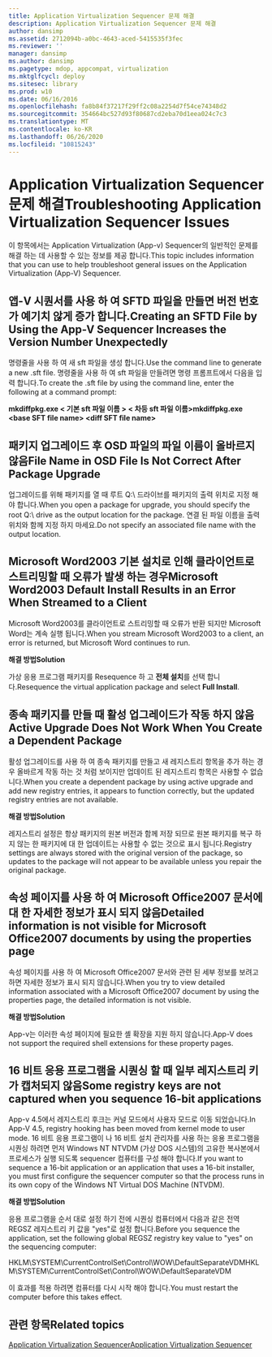 ```yaml
---
title: Application Virtualization Sequencer 문제 해결
description: Application Virtualization Sequencer 문제 해결
author: dansimp
ms.assetid: 2712094b-a0bc-4643-aced-5415535f3fec
ms.reviewer: ''
manager: dansimp
ms.author: dansimp
ms.pagetype: mdop, appcompat, virtualization
ms.mktglfcycl: deploy
ms.sitesec: library
ms.prod: w10
ms.date: 06/16/2016
ms.openlocfilehash: fa8b84f37217f29ff2c08a2254d7f54ce74348d2
ms.sourcegitcommit: 354664bc527d93f80687cd2eba70d1eea024c7c3
ms.translationtype: MT
ms.contentlocale: ko-KR
ms.lasthandoff: 06/26/2020
ms.locfileid: "10815243"
---
```

# <span data-ttu-id="0eac3-103">Application Virtualization Sequencer 문제 해결</span><span class="sxs-lookup"><span data-stu-id="0eac3-103">Troubleshooting Application Virtualization Sequencer Issues</span></span>


<span data-ttu-id="0eac3-104">이 항목에서는 Application Virtualization (App-v) Sequencer의 일반적인 문제를 해결 하는 데 사용할 수 있는 정보를 제공 합니다.</span><span class="sxs-lookup"><span data-stu-id="0eac3-104">This topic includes information that you can use to help troubleshoot general issues on the Application Virtualization (App-V) Sequencer.</span></span>

## <span data-ttu-id="0eac3-105">앱-V 시퀀서를 사용 하 여 SFTD 파일을 만들면 버전 번호가 예기치 않게 증가 합니다.</span><span class="sxs-lookup"><span data-stu-id="0eac3-105">Creating an SFTD File by Using the App-V Sequencer Increases the Version Number Unexpectedly</span></span>


<span data-ttu-id="0eac3-106">명령줄을 사용 하 여 새 sft 파일을 생성 합니다.</span><span class="sxs-lookup"><span data-stu-id="0eac3-106">Use the command line to generate a new .sft file.</span></span> <span data-ttu-id="0eac3-107">명령줄을 사용 하 여 sft 파일을 만들려면 명령 프롬프트에서 다음을 입력 합니다.</span><span class="sxs-lookup"><span data-stu-id="0eac3-107">To create the .sft file by using the command line, enter the following at a command prompt:</span></span>

**<span data-ttu-id="0eac3-108">mkdiffpkg.exe &lt; 기본 sft 파일 이름 &gt; &lt; 차등 sft 파일 이름&gt;</span><span class="sxs-lookup"><span data-stu-id="0eac3-108">mkdiffpkg.exe &lt;base SFT file name&gt; &lt;diff SFT file name&gt;</span></span>**

## <a href="" id="file-name-in-osd-file-is-not-correct-after-package-upgrade-"></a><span data-ttu-id="0eac3-109">패키지 업그레이드 후 OSD 파일의 파일 이름이 올바르지 않음</span><span class="sxs-lookup"><span data-stu-id="0eac3-109">File Name in OSD File Is Not Correct After Package Upgrade</span></span>


<span data-ttu-id="0eac3-110">업그레이드를 위해 패키지를 열 때 루트 Q:\\ 드라이브를 패키지의 출력 위치로 지정 해야 합니다.</span><span class="sxs-lookup"><span data-stu-id="0eac3-110">When you open a package for upgrade, you should specify the root Q:\\ drive as the output location for the package.</span></span> <span data-ttu-id="0eac3-111">연결 된 파일 이름을 출력 위치와 함께 지정 하지 마세요.</span><span class="sxs-lookup"><span data-stu-id="0eac3-111">Do not specify an associated file name with the output location.</span></span>

## <span data-ttu-id="0eac3-112">Microsoft Word2003 기본 설치로 인해 클라이언트로 스트리밍할 때 오류가 발생 하는 경우</span><span class="sxs-lookup"><span data-stu-id="0eac3-112">Microsoft Word2003 Default Install Results in an Error When Streamed to a Client</span></span>


<span data-ttu-id="0eac3-113">Microsoft Word2003를 클라이언트로 스트리밍할 때 오류가 반환 되지만 Microsoft Word는 계속 실행 됩니다.</span><span class="sxs-lookup"><span data-stu-id="0eac3-113">When you stream Microsoft Word2003 to a client, an error is returned, but Microsoft Word continues to run.</span></span>

**<span data-ttu-id="0eac3-114">해결 방법</span><span class="sxs-lookup"><span data-stu-id="0eac3-114">Solution</span></span>**

<span data-ttu-id="0eac3-115">가상 응용 프로그램 패키지를 Resequence 하 고 **전체 설치**를 선택 합니다.</span><span class="sxs-lookup"><span data-stu-id="0eac3-115">Resequence the virtual application package and select **Full Install**.</span></span>

## <span data-ttu-id="0eac3-116">종속 패키지를 만들 때 활성 업그레이드가 작동 하지 않음</span><span class="sxs-lookup"><span data-stu-id="0eac3-116">Active Upgrade Does Not Work When You Create a Dependent Package</span></span>


<span data-ttu-id="0eac3-117">활성 업그레이드를 사용 하 여 종속 패키지를 만들고 새 레지스트리 항목을 추가 하는 경우 올바르게 작동 하는 것 처럼 보이지만 업데이트 된 레지스트리 항목은 사용할 수 없습니다.</span><span class="sxs-lookup"><span data-stu-id="0eac3-117">When you create a dependent package by using active upgrade and add new registry entries, it appears to function correctly, but the updated registry entries are not available.</span></span>

**<span data-ttu-id="0eac3-118">해결 방법</span><span class="sxs-lookup"><span data-stu-id="0eac3-118">Solution</span></span>**

<span data-ttu-id="0eac3-119">레지스트리 설정은 항상 패키지의 원본 버전과 함께 저장 되므로 원본 패키지를 복구 하지 않는 한 패키지에 대 한 업데이트는 사용할 수 없는 것으로 표시 됩니다.</span><span class="sxs-lookup"><span data-stu-id="0eac3-119">Registry settings are always stored with the original version of the package, so updates to the package will not appear to be available unless you repair the original package.</span></span>

## <span data-ttu-id="0eac3-120">속성 페이지를 사용 하 여 Microsoft Office2007 문서에 대 한 자세한 정보가 표시 되지 않음</span><span class="sxs-lookup"><span data-stu-id="0eac3-120">Detailed information is not visible for Microsoft Office2007 documents by using the properties page</span></span>


<span data-ttu-id="0eac3-121">속성 페이지를 사용 하 여 Microsoft Office2007 문서와 관련 된 세부 정보를 보려고 하면 자세한 정보가 표시 되지 않습니다.</span><span class="sxs-lookup"><span data-stu-id="0eac3-121">When you try to view detailed information associated with a Microsoft Office2007 document by using the properties page, the detailed information is not visible.</span></span>

**<span data-ttu-id="0eac3-122">해결 방법</span><span class="sxs-lookup"><span data-stu-id="0eac3-122">Solution</span></span>**

<span data-ttu-id="0eac3-123">App-v는 이러한 속성 페이지에 필요한 셸 확장을 지원 하지 않습니다.</span><span class="sxs-lookup"><span data-stu-id="0eac3-123">App-V does not support the required shell extensions for these property pages.</span></span>

## <span data-ttu-id="0eac3-124">16 비트 응용 프로그램을 시퀀싱 할 때 일부 레지스트리 키가 캡처되지 않음</span><span class="sxs-lookup"><span data-stu-id="0eac3-124">Some registry keys are not captured when you sequence 16-bit applications</span></span>


<span data-ttu-id="0eac3-125">App-v 4.5에서 레지스트리 후크는 커널 모드에서 사용자 모드로 이동 되었습니다.</span><span class="sxs-lookup"><span data-stu-id="0eac3-125">In App-V 4.5, registry hooking has been moved from kernel mode to user mode.</span></span> <span data-ttu-id="0eac3-126">16 비트 응용 프로그램이 나 16 비트 설치 관리자를 사용 하는 응용 프로그램을 시퀀싱 하려면 먼저 Windows NT NTVDM (가상 DOS 시스템)의 고유한 복사본에서 프로세스가 실행 되도록 sequencer 컴퓨터를 구성 해야 합니다.</span><span class="sxs-lookup"><span data-stu-id="0eac3-126">If you want to sequence a 16-bit application or an application that uses a 16-bit installer, you must first configure the sequencer computer so that the process runs in its own copy of the Windows NT Virtual DOS Machine (NTVDM).</span></span>

**<span data-ttu-id="0eac3-127">해결 방법</span><span class="sxs-lookup"><span data-stu-id="0eac3-127">Solution</span></span>**

<span data-ttu-id="0eac3-128">응용 프로그램을 순서 대로 설정 하기 전에 시퀀싱 컴퓨터에서 다음과 같은 전역 REGSZ 레지스트리 키 값을 "yes"로 설정 합니다.</span><span class="sxs-lookup"><span data-stu-id="0eac3-128">Before you sequence the application, set the following global REGSZ registry key value to "yes" on the sequencing computer:</span></span>

<span data-ttu-id="0eac3-129">HKLM\\SYSTEM\\CurrentControlSet\\Control\\WOW\\DefaultSeparateVDM</span><span class="sxs-lookup"><span data-stu-id="0eac3-129">HKLM\\SYSTEM\\CurrentControlSet\\Control\\WOW\\DefaultSeparateVDM</span></span>

<span data-ttu-id="0eac3-130">이 효과를 적용 하려면 컴퓨터를 다시 시작 해야 합니다.</span><span class="sxs-lookup"><span data-stu-id="0eac3-130">You must restart the computer before this takes effect.</span></span>

## <span data-ttu-id="0eac3-131">관련 항목</span><span class="sxs-lookup"><span data-stu-id="0eac3-131">Related topics</span></span>


[<span data-ttu-id="0eac3-132">Application Virtualization Sequencer</span><span class="sxs-lookup"><span data-stu-id="0eac3-132">Application Virtualization Sequencer</span></span>](application-virtualization-sequencer.md)

 

 





